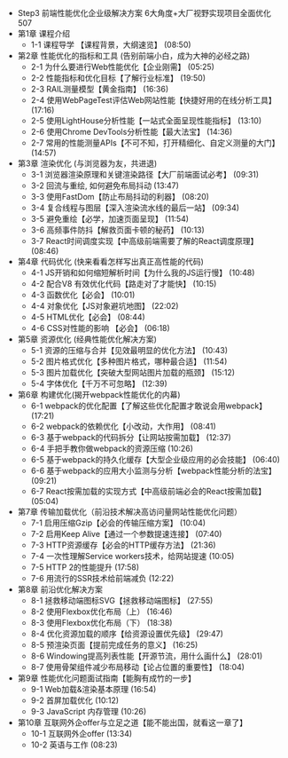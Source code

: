 - Step3 前端性能优化企业级解决方案 6大角度+大厂视野实现项目全面优化 507
- 第1章 课程介绍
	- 1-1 课程导学 【课程背景，大纲速览】  (08:50)
- 第2章 性能优化的指标和工具 (告别前端小白，成为大神的必经之路)
	- 2-1 为什么要进行Web性能优化【企业刚需】  (05:25)
	- 2-2 性能指标和优化目标【了解行业标准】  (19:50)
	- 2-3 RAIL测量模型【黄金指南】  (16:36)
	- 2-4 使用WebPageTest评估Web网站性能【快捷好用的在线分析工具】  (17:16)
	- 2-5 使用LightHouse分析性能【一站式全面呈现性能指标】  (13:10)
	- 2-6 使用Chrome DevTools分析性能【最大法宝】  (14:36)
	- 2-7 常用的性能测量APIs【不可不知，打开精细化、自定义测量的大门】  (14:57)
- 第3章 渲染优化 (与浏览器为友，共进退)
	- 3-1 浏览器渲染原理和关键渲染路径【大厂前端面试必考】  (09:31)
	- 3-2 回流与重绘, 如何避免布局抖动  (13:47)
	- 3-3 使用FastDom【防止布局抖动的利器】  (08:20)
	- 3-4 复合线程与图层【深入渲染流水线的最后一站】  (09:34)
	- 3-5 避免重绘【必学，加速页面呈现】  (11:54)
	- 3-6 高频事件防抖【解救页面卡顿的秘药】  (10:13)
	- 3-7 React时间调度实现【中高级前端需要了解的React调度原理】  (08:46)
- 第4章 代码优化 (快来看看怎样写出真正高性能的代码)
	- 4-1 JS开销和如何缩短解析时间【为什么我的JS运行慢】  (10:48)
	- 4-2 配合V8 有效优化代码【路走对了才能快】  (10:15)
	- 4-3 函数优化【必会】  (10:01)
	- 4-4 对象优化【JS对象避坑地图】  (22:02)
	- 4-5 HTML优化【必会】  (08:44)
	- 4-6 CSS对性能的影响 【必会】  (06:18)
- 第5章 资源优化 (经典性能优化解决方案)
	- 5-1 资源的压缩与合并【见效最明显的优化方法】  (10:43)
	- 5-2 图片格式优化【多种图片格式，哪种最合适】  (11:54)
	- 5-3 图片加载优化【突破大型网站图片加载的瓶颈】  (15:12)
	- 5-4 字体优化【千万不可忽略】  (12:39)
- 第6章 构建优化(揭开webpack性能优化的内幕)
	- 6-1 webpack的优化配置【了解这些优化配置才敢说会用webpack】  (17:21)
	- 6-2 webpack的依赖优化【小改动，大作用】  (08:41)
	- 6-3 基于webpack的代码拆分【让网站按需加载】  (12:37)
	- 6-4 手把手教你做webpack的资源压缩  (10:26)
	- 6-5 基于webpack的持久化缓存【大型企业级应用的必会技能】  (06:40)
	- 6-6 基于webpack的应用大小监测与分析【webpack性能分析的法宝】  (09:21)
	- 6-7 React按需加载的实现方式【中高级前端必会的React按需加载】  (05:04)
- 第7章 传输加载优化（前沿技术解决高访问量网站性能优化问题）
	- 7-1 启用压缩Gzip【必会的传输压缩方案】  (10:04)
	- 7-2 启用Keep Alive【通过一个参数提速连接】  (07:40)
	- 7-3 HTTP资源缓存【必会的HTTP缓存方法】  (21:36)
	- 7-4 一次性理解Service workers技术，给网站提速  (10:05)
	- 7-5 HTTP 2的性能提升  (17:58)
	- 7-6 用流行的SSR技术给前端减负  (12:22)
- 第8章 前沿优化解决方案
	- 8-1 拯救移动端图标SVG【拯救移动端图标】  (27:55)
	- 8-2 使用Flexbox优化布局（上）  (16:46)
	- 8-3 使用Flexbox优化布局（下）  (18:38)
	- 8-4 优化资源加载的顺序【给资源设置优先级】  (29:47)
	- 8-5 预渲染页面【提前完成任务的意义】  (16:25)
	- 8-6 Windowing提高列表性能【开源节流，用什么画什么】  (28:01)
	- 8-7 使用骨架组件减少布局移动【论占位置的重要性】  (18:04)
- 第9章 性能优化问题面试指南【能胸有成竹的一步】
	- 9-1 Web加载&渲染基本原理  (16:54)
	- 9-2 首屏加载优化  (10:12)
	- 9-3 JavaScript 内存管理  (10:26)
- 第10章 互联网外企offer与立足之道【能不能出国，就看这一章了】
	- 10-1 互联网外企offer  (13:34)
	- 10-2 英语与工作  (08:23)